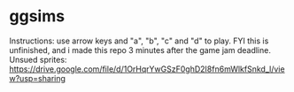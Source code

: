# ggsims
Instructions: use arrow keys and "a", "b", "c" and "d" to play. FYI this is unfinished, and i made this repo 3 minutes after the game jam deadline. Unsued sprites: https://drive.google.com/file/d/1OrHqrYwGSzF0ghD2I8fn6mWlkfSnkd_l/view?usp=sharing
